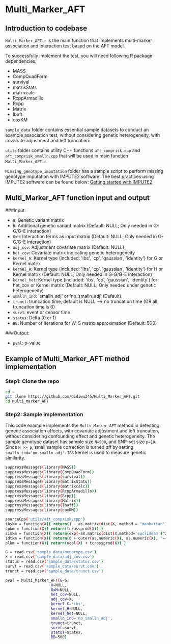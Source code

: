 # Multi_Marker_AFT

## Introduction to codebase
`Multi_Marker_AFT.r` is the main function that implements multi-marker association and interaction test based on the AFT model.

To successfully implement the test, you will need following R package dependencies:
* MASS
* CompQuadForm
* survival
* matrixStats
* matrixcalc
* RcppArmadillo
* Rcpp
* Matrix
* lbaft
* coxKM

`sample_data` folder contains essential sample datasets to conduct an example association test, without considering genetic heterogeneity, with covariate adjustment and left truncation.

`utils` folder contains utility C++ functions `aft_comprisk.cpp` and `aft_comprisk_smalln.cpp` that will be used in main function `Multi_Marker_AFT.r`.

`Missing_genotype_imputation` folder has a sample script to perform missing genotype imputation with IMPUTE2 software. The best practices using IMPUTE2 software can be found below:
[Getting started with IMPUTE2](https://mathgen.stats.ox.ac.uk/impute/impute_v2.html#getting_started)


## Multi_Marker_AFT function input and output
###Input:* `G`:   Genetic variant matrix* `H`:   Additional genetic variant matrix (Default: NULL; Only needed in G-G/G-E interaction)* `GxH`: Interaction terms as input matrix (Default: NULL; Only needed in G-G/G-E interaction)* `adj_cov`:   Adjustment covariate matrix (Default: NULL)* `het_cov`:   Covariate matrix indicating genetic heterogeneity* `kernel_G`: Kernel type   (included: 'ibs', 'cp', 'gaussian', 'identity') for G or Kernel matrix* `kernel_H`: Kernel type   (included: 'ibs', 'cp', 'gaussian', 'identity') for H or Kernel matrix (Default: NULL; Only needed in G-G/G-E interaction)* `kernel_het`: Kernel type (included: 'ibs', 'cp', 'gaussian', 'identity') for het_cov or Kernel matrix (Default: NULL; Only needed under genetic heterogeneity)* `smalln_ind`: 'smalln_adj' or 'no_smalln_adj' (Default)* `trunct`: truncation time, default is NULL --> no truncation time (OR all truncation time is 0)* `survt`: event or censor time* `status`: Delta (0 or 1)* `BB`: Number of iterations for W, S matrix approximation (Default: 500)

###Output:* `pval`: p-value


## Example of Multi_Marker_AFT method implementation
### Step1: Clone the repo
```bash
cd ~
git clone https://github.com/didiwu345/Multi_Marker_AFT.git
cd Multi_Marker_AFT
```

### Step2: Sample implementation
This code example implements the `Multi_Marker_AFT` method in detecting genetic association effects, with covariate adjustment and left truncation, without considering confounding effect and genetic heterogeneity. 
The sample genotype dataset has sample size `N=500`, and SNP-set size `p=10`. Since `N >> p`, small sample correction is turned off by setting `smalln_ind='no_smalln_adj'`. `IBS` kernel is used to measure genetic similarity.

```bash
suppressMessages(library(MASS))
suppressMessages(library(CompQuadForm))
suppressMessages(library(survival))
suppressMessages(library(matrixStats))
suppressMessages(library(matrixcalc))
suppressMessages(library(RcppArmadillo))
suppressMessages(library(Rcpp))
suppressMessages(library(Matrix))
suppressMessages(library(lbaft))
suppressMessages(library(coxKM))

sourceCpp('utils/aft_comprisk.cpp')
ibskm = function(X){ return(1 - as.matrix(dist(X, method = "manhattan"))/(2*ncol(X))) }  ### IBS kenrel: Input genotype matrix
cpkm = function(X){ return(tcrossprod(X)) }                                              ### Cross-product kernel: Input genotype matrix
simkm = function(X){ return(exp(-as.matrix(dist(X,method='euclidean')^2)/ncol(X))) }     ### Gaussian kernel: Input covariate matrix
idtkm = function(X){ return(0 + outer(as.numeric(X), as.numeric(X), "==")) }             ### For 1-column vector
plkm = function(X){ return(ncol(X) + tcrossprod(X)) }                                    ### Product linear kernel

G = read.csv('sample_data/genotype.csv')
X = read.csv('sample_data/adj_cov.csv')
status = read.csv('sample_data/status.csv')
survt = read.csv('sample_data/survt.csv')
trunct = read.csv('sample_data/trunct.csv')

pval = Multi_Marker_AFT(G=G, 
				 	H=NULL, 
					GxH=NULL, 
					het_cov=NULL, 
					adj_cov=X, 
					kernel_G='ibs', 
					kernel_H=NULL, 
					kernel_het=NULL, 
					smalln_ind='no_smalln_adj', 
					trunct=trunct, 
					survt=survt, 
					status=status, 
					BB=500)
```

